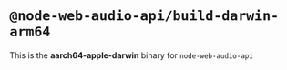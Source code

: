 # `@node-web-audio-api/build-darwin-arm64`

This is the **aarch64-apple-darwin** binary for `node-web-audio-api`
